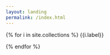 ```yaml
---
layout: landing
permalink: /index.html
---
```



{% for i in site.collections %}
{{i.label}}

{% endfor %}
